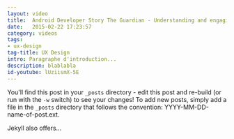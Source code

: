 ```yaml
---
layout: video
title:  Android Developer Story The Guardian - Understanding and engaging mobile users
date:   2015-02-22 17:23:57
category: videos
tags:
- ux-design
tag-title: UX Design
intro: Paragraphe d'introduction...
description: blablabla
id-youtube: lUziismX-5E
---
```


You'll find this post in your `_posts` directory - edit this post and re-build (or run with the `-w` switch) to see your changes!
To add new posts, simply add a file in the `_posts` directory that follows the convention: YYYY-MM-DD-name-of-post.ext.

Jekyll also offers...